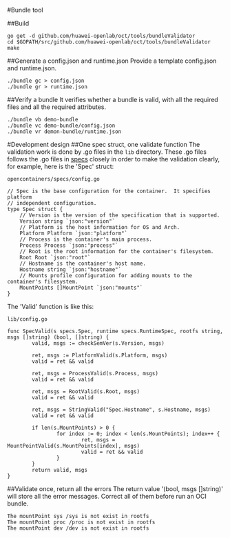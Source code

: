 #Bundle tool
      
##Build     
```
go get -d github.com/huawei-openlab/oct/tools/bundleValidator      
cd $GOPATH/src/github.com/huawei-openlab/oct/tools/bundleValidator       
make     
```
      
##Generate a config.json and runtime.json
Provide a template config.json and runtime.json.
```
./bundle gc > config.json
./bundle gr > runtime.json
```

##Verify a bundle
It verifies whether a bundle is valid, with all the required files and
all the required attributes.
```
./bundle vb demo-bundle
./bundle vc demo-bundle/config.json
./bundle vr demon-bundle/runtime.json
```

#Development design
##One spec struct, one validate function
The validation work is done by .go files in the `lib` directory.
These .go files follows the .go files in [specs](https://github.com/opencontainers/specs) closely
in order to make the validation clearly, for example, here is the 'Spec' struct:

```
opencontainers/specs/config.go

// Spec is the base configuration for the container.  It specifies platform
// independent configuration.
type Spec struct {
	// Version is the version of the specification that is supported.
	Version string `json:"version"`
	// Platform is the host information for OS and Arch.
	Platform Platform `json:"platform"`
	// Process is the container's main process.
	Process Process `json:"process"`
	// Root is the root information for the container's filesystem.
	Root Root `json:"root"`
	// Hostname is the container's host name.
	Hostname string `json:"hostname"`
	// Mounts profile configuration for adding mounts to the container's filesystem.
	MountPoints []MountPoint `json:"mounts"`
}
```

The 'Valid' function is like this:
```
lib/config.go

func SpecValid(s specs.Spec, runtime specs.RuntimeSpec, rootfs string, msgs []string) (bool, []string) {
        valid, msgs := checkSemVer(s.Version, msgs)

        ret, msgs := PlatformValid(s.Platform, msgs)
        valid = ret && valid

        ret, msgs = ProcessValid(s.Process, msgs)
        valid = ret && valid

        ret, msgs = RootValid(s.Root, msgs)
        valid = ret && valid

        ret, msgs = StringValid("Spec.Hostname", s.Hostname, msgs)
        valid = ret && valid

        if len(s.MountPoints) > 0 {
                for index := 0; index < len(s.MountPoints); index++ {
                        ret, msgs = MountPointValid(s.MountPoints[index], msgs)
                        valid = ret && valid
                }
        }
        return valid, msgs
}
```

##Validate once, return all the errors
The return value '(bool, msgs []string)' will store all the error messages.
Correct all of them before run an OCI bundle.

```
The mountPoint sys /sys is not exist in rootfs
The mountPoint proc /proc is not exist in rootfs
The mountPoint dev /dev is not exist in rootfs
```

